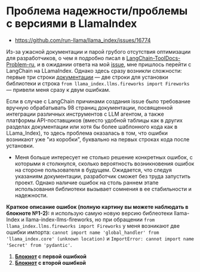 # Проблема надежности/проблемы с версиями в LlamaIndex

* https://github.com/run-llama/llama_index/issues/16774

Из-за ужасной документации и парой грубого отсутствия оптимизации для разработчиков, о чем я подробно писал в [LangChain-ToolDocs-Problem-ru](https://github.com/hherpa/LangChain-ToolDocs-Problem-ru-), и в ожидании ответа на мой [issue](https://github.com/langchain-ai/langchain/issues/27668), мне пришлось перейти с LangChain на LLamaIndex. Однако здесь сразу возникли сложности: первые три строки [документации](https://llamahub.ai/l/llms/llama-index-llms-fireworks?from=llms) — две строки для установки библиотеки и строка `from llama_index.llms.fireworks import Fireworks` — привели меня сразу к двум ошибкам.

Если в случае с LangChain причинами создания issue было требование вручную обрабатывать 98 страниц документации, посвященной интеграции различных инструментов с LLM агентом, а также платформы API-поставщиков (вместо удобной таблицы как в других разделах документации или хотя бы более шаблонного кода как в LLama_Index), то здесь проблема оказалась в том, что ошибки возникают уже "из коробки", буквально на первых строках кода после установки.

* Меня больше интересует не столько решение конкретных ошибок, с которыми я столкнулся, сколько вероятность возникновения ошибок на стороне пользователя в будущем. Ожидается, что следуя указаниям документации, разработчик сможет без труда запустить проект. Однако наличие ошибок на столь раннем этапе использования библиотеки вызывает сомнения в ее стабильности и надежности.

**Краткое описание ошибок (полную картину вы можете наблюдать в блокноте №1-2):** я использую самую новую версию библеотеки llama-Index и llama-index-llms-fireworks, но при обращении `from llama_index.llms.fireworks import Fireworks` у меня возникают две ошибки импорта: `cannot import name 'global_handler' from 'llama_index.core' (unknown location)` и `ImportError: cannot import name 'Secret' from 'pydantic'`.

1. **[Блокнот](https://github.com/hherpa/LlamaIndex-Version-Issues-RU/blob/main/cannot_import_name_Secret_from_pydantic.ipynb) с первой ошибкой**
2. **[Блокнот](https://github.com/hherpa/LlamaIndex-Version-Issues-RU/blob/main/cannot_import_name_global_handler_from_llama_index.ipynb) с второй ошибкой**
